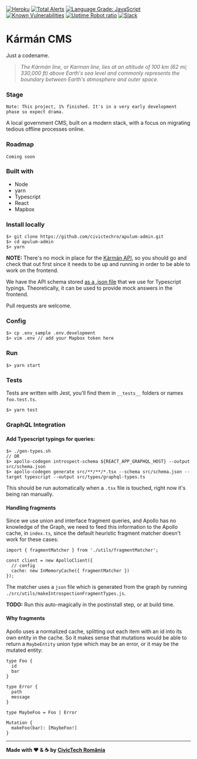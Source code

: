 [![Heroku](https://badge.glitch.me/karman-cms/heroku)](https://karman-cms.herokuapp.com/login) [![Total Alerts](https://img.shields.io/lgtm/alerts/g/civictechro/apulum-admin.svg?logo=lgtm&logoWidth=18)](https://lgtm.com/projects/g/civictechro/apulum-admin/alerts/) [![Language Grade: JavaScript](https://img.shields.io/lgtm/grade/javascript/g/civictechro/apulum-admin.svg?logo=lgtm&logoWidth=18)](https://lgtm.com/projects/g/civictechro/apulum-admin/context:javascript) [![Known Vulnerabilities](https://snyk.io/test/github/civictechro/apulum-admin/badge.svg)](https://snyk.io/test/github/civictechro/apulum-admin) [![Uptime Robot ratio](https://img.shields.io/uptimerobot/ratio/m780646088-995f6902081d41f906bb79fc.svg)](https://fiipregatit.ro) [![Slack](https://img.shields.io/badge/slack-%23team--alba--iulia-green.svg)](https://civictechro.slack.com/messages/C4Y24QL7M/) 

# Kármán CMS

Just a codename.

> _The Kármán line, or Karman line, lies at an altitude of 100 km (62 mi; 330,000 ft) above Earth's sea level and commonly represents the boundary between Earth's atmosphere and outer space._

### Stage 

`Note: This project, 1% finished. It's in a very early development phase so expect drama.`

A local government CMS, built on a modern stack, with a focus on migrating tedious offline processes online. 

### Roadmap 

`Coming soon`


### Built with

- Node
- yarn
- Typescript
- React
- Mapbox

### Install locally

```
$> git clone https://github.com/civictechro/apulum-admin.git
$> cd apulum-admin
$> yarn
```

**NOTE:** There's no mock in place for the [Kármán API](https://github.com/civictechro/apulum-graphql-api), so you should go and check that out first since it needs to be up and running in order to be able to work on the frontend.

We have the API schema stored [as a .json file](https://github.com/civictechro/apulum-admin/blob/master/src/schema.json) that we use for Typescript typings. Theoretically, it can be used to provide mock answers in the frontend. 

Pull requests are welcome.

### Config 

```
$> cp .env_sample .env.development 
$> vim .env // add your Mapbox token here
```

### Run

```
$> yarn start 
```

### Tests

Tests are written with Jest, you'll find them in `__tests__` folders or names `foo.test.ts`.

```
$> yarn test
```

### GraphQL Integration

#### Add Typescript typings for queries:

```
$> ./gen-types.sh
// OR
$> apollo-codegen introspect-schema ${REACT_APP_GRAPHQL_HOST} --output src/schema.json
$> apollo-codegen generate src/**/**/*.tsx --schema src/schema.json --target typescript --output src/types/graphql-types.ts
```

This should be run automatically when a `.tsx` file is touched, right now it's being ran manually. 

#### Handling fragments 

Since we use union and interface fragment queries, and Apollo has no knowledge of the Graph, we need to feed this information to the Apollo cache, in `index.ts`, since the default heuristic fragment matcher doesn't work for these cases:

```
import { fragmentMatcher } from './utils/fragmentMatcher';

const client = new ApolloClient({
  // config
  cache: new InMemoryCache({ fragmentMatcher })
});
```

The matcher uses a `json` file which is generated from the graph by running `./src/utils/makeIntrospectionFragmentTypes.js`. 

**TODO:** Run this auto-magically in the postinstall step, or at build time.

#### Why fragments

Apollo uses a normalized cache, splitting out each item with an id into its own entity in the cache. So it makes sense that mutations would be able to return a `MaybeEntity` union type which may be an error, or it may be the mutated entity:

```
type Foo {
  id
  bar
}

type Error {
  path
  message
}

type MaybeFoo = Foo | Error

Mutation {
  makeFoo(bar): [MaybeFoo!] 
}
```

----------

**Made with :heart: & :coffee: by [CivicTech România](https://civictech.ro/)**
